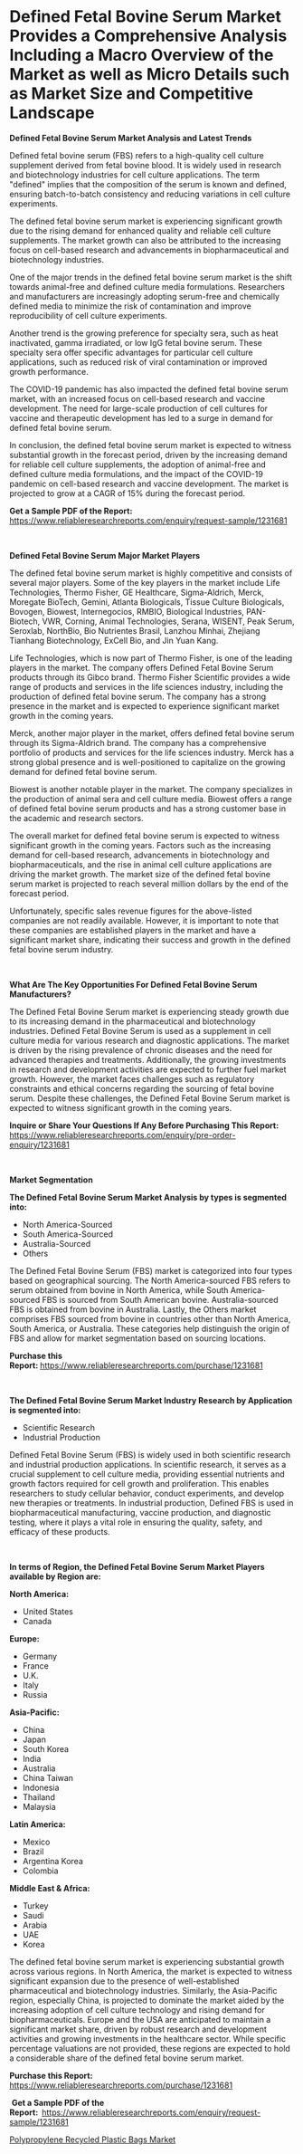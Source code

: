 <p><h1>Defined Fetal Bovine Serum Market Provides a Comprehensive Analysis Including a Macro Overview of the Market as well as Micro Details such as Market Size and Competitive Landscape</h1></p><p><strong>Defined Fetal Bovine Serum Market Analysis and Latest Trends</strong></p>
<p><p>Defined fetal bovine serum (FBS) refers to a high-quality cell culture supplement derived from fetal bovine blood. It is widely used in research and biotechnology industries for cell culture applications. The term "defined" implies that the composition of the serum is known and defined, ensuring batch-to-batch consistency and reducing variations in cell culture experiments.</p><p>The defined fetal bovine serum market is experiencing significant growth due to the rising demand for enhanced quality and reliable cell culture supplements. The market growth can also be attributed to the increasing focus on cell-based research and advancements in biopharmaceutical and biotechnology industries.</p><p>One of the major trends in the defined fetal bovine serum market is the shift towards animal-free and defined culture media formulations. Researchers and manufacturers are increasingly adopting serum-free and chemically defined media to minimize the risk of contamination and improve reproducibility of cell culture experiments.</p><p>Another trend is the growing preference for specialty sera, such as heat inactivated, gamma irradiated, or low IgG fetal bovine serum. These specialty sera offer specific advantages for particular cell culture applications, such as reduced risk of viral contamination or improved growth performance.</p><p>The COVID-19 pandemic has also impacted the defined fetal bovine serum market, with an increased focus on cell-based research and vaccine development. The need for large-scale production of cell cultures for vaccine and therapeutic development has led to a surge in demand for defined fetal bovine serum.</p><p>In conclusion, the defined fetal bovine serum market is expected to witness substantial growth in the forecast period, driven by the increasing demand for reliable cell culture supplements, the adoption of animal-free and defined culture media formulations, and the impact of the COVID-19 pandemic on cell-based research and vaccine development. The market is projected to grow at a CAGR of 15% during the forecast period.</p></p>
<p><strong>Get a Sample PDF of the Report:&nbsp;</strong> <a href="https://www.reliableresearchreports.com/enquiry/request-sample/1231681">https://www.reliableresearchreports.com/enquiry/request-sample/1231681</a></p>
<p>&nbsp;</p>
<p><strong>Defined Fetal Bovine Serum Major Market Players</strong></p>
<p><p>The defined fetal bovine serum market is highly competitive and consists of several major players. Some of the key players in the market include Life Technologies, Thermo Fisher, GE Healthcare, Sigma-Aldrich, Merck, Moregate BioTech, Gemini, Atlanta Biologicals, Tissue Culture Biologicals, Bovogen, Biowest, Internegocios, RMBIO, Biological Industries, PAN-Biotech, VWR, Corning, Animal Technologies, Serana, WISENT, Peak Serum, Seroxlab, NorthBio, Bio Nutrientes Brasil, Lanzhou Minhai, Zhejiang Tianhang Biotechnology, ExCell Bio, and Jin Yuan Kang.</p><p>Life Technologies, which is now part of Thermo Fisher, is one of the leading players in the market. The company offers Defined Fetal Bovine Serum products through its Gibco brand. Thermo Fisher Scientific provides a wide range of products and services in the life sciences industry, including the production of defined fetal bovine serum. The company has a strong presence in the market and is expected to experience significant market growth in the coming years.</p><p>Merck, another major player in the market, offers defined fetal bovine serum through its Sigma-Aldrich brand. The company has a comprehensive portfolio of products and services for the life sciences industry. Merck has a strong global presence and is well-positioned to capitalize on the growing demand for defined fetal bovine serum.</p><p>Biowest is another notable player in the market. The company specializes in the production of animal sera and cell culture media. Biowest offers a range of defined fetal bovine serum products and has a strong customer base in the academic and research sectors.</p><p>The overall market for defined fetal bovine serum is expected to witness significant growth in the coming years. Factors such as the increasing demand for cell-based research, advancements in biotechnology and biopharmaceuticals, and the rise in animal cell culture applications are driving the market growth. The market size of the defined fetal bovine serum market is projected to reach several million dollars by the end of the forecast period.</p><p>Unfortunately, specific sales revenue figures for the above-listed companies are not readily available. However, it is important to note that these companies are established players in the market and have a significant market share, indicating their success and growth in the defined fetal bovine serum industry.</p></p>
<p>&nbsp;</p>
<p><strong>What Are The Key Opportunities For Defined Fetal Bovine Serum Manufacturers?</strong></p>
<p><p>The Defined Fetal Bovine Serum market is experiencing steady growth due to its increasing demand in the pharmaceutical and biotechnology industries. Defined Fetal Bovine Serum is used as a supplement in cell culture media for various research and diagnostic applications. The market is driven by the rising prevalence of chronic diseases and the need for advanced therapies and treatments. Additionally, the growing investments in research and development activities are expected to further fuel market growth. However, the market faces challenges such as regulatory constraints and ethical concerns regarding the sourcing of fetal bovine serum. Despite these challenges, the Defined Fetal Bovine Serum market is expected to witness significant growth in the coming years.</p></p>
<p><strong>Inquire or Share Your Questions If Any Before Purchasing This Report:</strong> <a href="https://www.reliableresearchreports.com/enquiry/pre-order-enquiry/1231681">https://www.reliableresearchreports.com/enquiry/pre-order-enquiry/1231681</a></p>
<p>&nbsp;</p>
<p><strong>Market Segmentation</strong></p>
<p><strong>The Defined Fetal Bovine Serum Market Analysis by types is segmented into:</strong></p>
<p><ul><li>North America-Sourced</li><li>South America-Sourced</li><li>Australia-Sourced</li><li>Others</li></ul></p>
<p><p>The Defined Fetal Bovine Serum (FBS) market is categorized into four types based on geographical sourcing. The North America-sourced FBS refers to serum obtained from bovine in North America, while South America-sourced FBS is sourced from South American bovine. Australia-sourced FBS is obtained from bovine in Australia. Lastly, the Others market comprises FBS sourced from bovine in countries other than North America, South America, or Australia. These categories help distinguish the origin of FBS and allow for market segmentation based on sourcing locations.</p></p>
<p><strong>Purchase this Report:&nbsp;</strong><a href="https://www.reliableresearchreports.com/purchase/1231681">https://www.reliableresearchreports.com/purchase/1231681</a></p>
<p>&nbsp;</p>
<p><strong>The Defined Fetal Bovine Serum Market Industry Research by Application is segmented into:</strong></p>
<p><ul><li>Scientific Research</li><li>Industrial Production</li></ul></p>
<p><p>Defined Fetal Bovine Serum (FBS) is widely used in both scientific research and industrial production applications. In scientific research, it serves as a crucial supplement to cell culture media, providing essential nutrients and growth factors required for cell growth and proliferation. This enables researchers to study cellular behavior, conduct experiments, and develop new therapies or treatments. In industrial production, Defined FBS is used in biopharmaceutical manufacturing, vaccine production, and diagnostic testing, where it plays a vital role in ensuring the quality, safety, and efficacy of these products.</p></p>
<p>&nbsp;</p>
<p><strong>In terms of Region, the Defined Fetal Bovine Serum Market Players available by Region are:</strong></p>
<p>
    <p> <strong> North America: </strong>
        <ul>
            <li>United States</li>
            <li>Canada</li>
        </ul>
        </p> 
    <p> <strong> Europe: </strong>
        <ul>
            <li>Germany</li>
            <li>France</li>
            <li>U.K.</li>
            <li>Italy</li>
            <li>Russia</li>
        </ul>
        </p> 
    <p> <strong> Asia-Pacific: </strong>
        <ul>
            <li>China</li>
            <li>Japan</li>
            <li>South Korea</li>
            <li>India</li>
            <li>Australia</li>
            <li>China Taiwan</li>
            <li>Indonesia</li>
            <li>Thailand</li>
            <li>Malaysia</li>
        </ul>
        </p> 
    <p> <strong> Latin America: </strong>
        <ul>
            <li>Mexico</li>
            <li>Brazil</li>
            <li>Argentina Korea</li>
            <li>Colombia</li>
        </ul>
        </p> 
    <p> <strong> Middle East & Africa: </strong>
        <ul>
            <li>Turkey</li>
            <li>Saudi</li>
            <li>Arabia</li>
            <li>UAE</li>
            <li>Korea</li>
        </ul>
    </p>
    </p>
<p><p>The defined fetal bovine serum market is experiencing substantial growth across various regions. In North America, the market is expected to witness significant expansion due to the presence of well-established pharmaceutical and biotechnology industries. Similarly, the Asia-Pacific region, especially China, is projected to dominate the market aided by the increasing adoption of cell culture technology and rising demand for biopharmaceuticals. Europe and the USA are anticipated to maintain a significant market share, driven by robust research and development activities and growing investments in the healthcare sector. While specific percentage valuations are not provided, these regions are expected to hold a considerable share of the defined fetal bovine serum market.</p></p>
<p><strong>Purchase this Report: </strong><a href="https://www.reliableresearchreports.com/purchase/1231681">https://www.reliableresearchreports.com/purchase/1231681</a></p>
<p>&nbsp;<strong>Get a Sample PDF of the Report:&nbsp;&nbsp;</strong><a href="https://www.reliableresearchreports.com/enquiry/request-sample/1231681">https://www.reliableresearchreports.com/enquiry/request-sample/1231681</a></p>
<p><strong></strong></p>
<p><p><a href="https://github.com/rahu1502/Market-Research-Report-List-2/blob/main/polypropylene-recycled-plastic-bags-market.md">Polypropylene Recycled Plastic Bags Market</a></p></p>